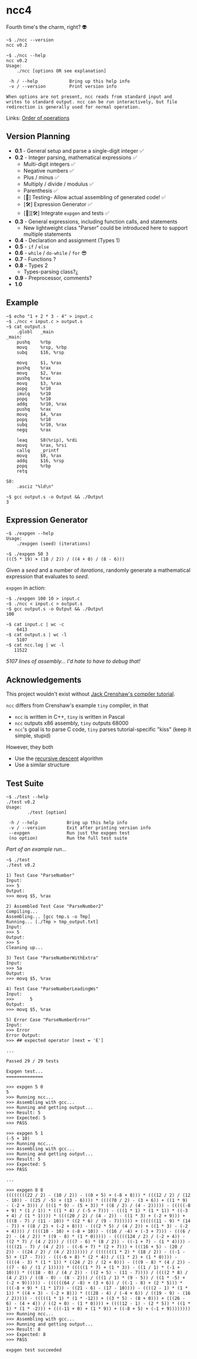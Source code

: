 # ncc4

Fourth time's the charm, right? 👽

```
~$ ./ncc --version
ncc v0.2
```
```
~$ ./ncc --help
ncc v0.2
Usage:
    ./ncc [options OR see explanation]

 -h / --help            Bring up this help info
 -v / --version         Print version info

When options are not present, ncc reads from standard input and
writes to standard output. ncc can be run interactively, but file
redirection is generally used for normal operation.
```

Links: [Order of operations](https://en.cppreference.com/w/c/language/operator_precedence)

## Version Planning

* **0.1** - General setup and parse a single-digit integer ✅
* **0.2** - Integer parsing, mathematical expressions ✅
    * Multi-digit integers ✅
    * Negative numbers ✅
    * Plus / minus ✅
    * Multiply / divide / modulus ✅
    * Parenthesis ✅
    * [🧪] Testing- Allow actual assembling of generated code! ✅
    * [🛠] Expression Generator ✅
    * [🧪][🛠] Integrate `expgen` and tests ✅
* **0.3** - General expressions, including function calls, and statements
    * New lightweight class "Parser" could be introduced here to support multiple statements
* **0.4** - Declaration and assignment (Types 1)
* **0.5** - `if` / `else`
* **0.6** - `while` / `do-while` / `for` 😎
* **0.7** - Functions ?
* **0.8** - Types 2
    * Types-parsing class?¿
* **0.9** - Preprocessor, comments?
* **1.0**

## Example

```
~$ echo "1 + 2 * 3 - 4" > input.c
~$ ./ncc < input.c > output.s
~$ cat output.s
    .globl   _main
_main:
    pushq    %rbp
    movq     %rsp, %rbp
    subq     $16, %rsp

    movq     $1, %rax
    pushq    %rax
    movq     $2, %rax
    pushq    %rax
    movq     $3, %rax
    popq     %r10
    imulq    %r10
    popq     %r10
    addq     %r10, %rax
    pushq    %rax
    movq     $4, %rax
    popq     %r10
    subq     %r10, %rax
    negq     %rax

    leaq     S0(%rip), %rdi
    movq     %rax, %rsi
    callq    _printf
    movq     $0, %rax
    addq     $16, %rsp
    popq     %rbp
    retq

S0:
    .asciz "%ld\n"

~$ gcc output.s -o Output && ./Output
3
```

## Expression Generator

```
~$ ./expgen --help
Usage:
    ./expgen (seed) (iterations)

~$ ./expgen 50 3
(((5 * 19) + (10 / 2)) / ((4 + 0) / (8 - 6)))
```

Given a _seed_ and a number of _iterations_, randomly generate a mathematical expression that evaluates to _seed_.

`expgen` in action:
```
~$ ./expgen 100 10 > input.c
~$ ./ncc < input.c > output.s
~$ gcc output.s -o Output && ./Output
100
```
```
~$ cat input.c | wc -c
    6413
~$ cat output.s | wc -l
    5107
~$ cat ncc.log | wc -l
   11522
```
_5107 lines of assembly... I'd hate to have to debug that!_

## Acknowledgements

This project wouldn't exist without [Jack Crenshaw's compiler tutorial](https://compilers.iecc.com/crenshaw/).

`ncc` differs from Crenshaw's example `tiny` compiler, in that
* `ncc` is written in C++, `tiny` is written in Pascal
* `ncc` outputs x86 assembly, `tiny` outputs 68000
* `ncc`'s goal is to parse C code, `tiny` parses tutorial-specific "kiss" (keep it simple, stupid)

However, they both
* Use the [recursive descent](https://en.wikipedia.org/wiki/Recursive_descent_parser) algorithm
* Use a similar structure

## Test Suite

```
~$ ./test --help
./test v0.2
Usage:
        ./test [option]

 -h / --help           Bring up this help info
 -v / --version        Exit after printing version info
 --expgen              Run just the expgen test
 (no option)           Run the full test suite
```

_Part of an example run..._
```
~$ ./test 
./test v0.2

1) Test Case "ParseNumber"
Input:
>>> 5
Output:
>>> movq $5, %rax

2) Assembled Test Case "ParseNumber2"
Compiling...
Assembling... [gcc tmp.s -o Tmp]
Running... [./Tmp > tmp_output.txt]
Input:
>>> 5
Output:
>>> 5
Cleaning up...

3) Test Case "ParseNumberWithExtra"
Input:
>>> 5a
Output:
>>> movq $5, %rax

4) Test Case "ParseNumberLeadingWs"
Input:
>>>      5
Output:
>>> movq $5, %rax

5) Error Case "ParseNumberError"
Input:
>>> Error
Error Output:
>>> ## expected operator [next = 'E']

...

Passed 29 / 29 tests

Expgen test...
==============

>>> expgen 5 0
5
>>> Running ncc...
>>> Assembling with gcc...
>>> Running and getting output...
>>> Result: 5
>>> Expected: 5
>>> PASS

>>> expgen 5 1
(-5 + 10)
>>> Running ncc...
>>> Assembling with gcc...
>>> Running and getting output...
>>> Result: 5
>>> Expected: 5
>>> PASS

...

>>> expgen 8 8
((((((((22 / 2) - (10 / 2)) - ((0 + 5) + (-8 + 8))) * (((12 / 2) / (12 - 10)) - ((25 / -5) + (13 - 6)))) * ((((70 / 2) - (3 + 6)) + ((1 * 9) - (-2 + 3))) / (((1 * 9) - (5 + 3)) * ((8 / 2) / (4 - 2))))) - (((((-8 + 9) * (1 / 1)) * ((1 * 4) / (-5 + 7))) - (((1 * 1) * (1 * 1)) * ((-3 + 4) / (1 * 1)))) * ((((20 / 2) / (4 - 2)) - ((1 * 3) + (-2 + 9))) + (((8 - 7) / (11 - 10)) * ((2 * 6) / (9 - 7)))))) + ((((((11 - 9) * (14 - 7)) + ((8 / 2) + (-2 + 8))) - (((2 * 5) / (4 / 2)) + ((1 * 3) - (-2 + 4)))) / ((((10 - 10) + (-8 + 10)) - ((16 / -4) + (-3 + 7))) - (((6 / 2) - (4 / 2)) * ((9 - 8) * (1 * 0))))) - (((((124 / 2) / (-2 + 4)) - ((2 * 7) / (4 / 2))) / (((7 - 6) * (8 / 2)) - ((-1 + 7) - (1 * 4)))) - ((((21 - 7) / (4 / 2)) - ((-6 + 7) * (2 + 7))) + (((16 + 5) - (20 / 2)) - ((24 / 2) / (4 / 2))))))) / (((((((1 * 2) * (18 / 2)) - ((-1 - 5) + (17 - 7))) - (((-6 + 8) * (2 * 4)) / ((1 * 2) + (1 * 0)))) - ((((4 - 3) * (1 * 1)) * ((24 / 2) / (2 + 0))) - (((9 - 8) * (4 / 2)) - ((7 - 6) / (1 / 1))))) * (((((1 * 7) + (1 * 3)) - ((1 / 1) * (-1 + 10))) * (((18 - 0) / (4 / 2)) - ((2 + 5) - (11 - 7)))) / ((((2 * 8) / (4 / 2)) / ((8 - 0) - (8 - 2))) / (((1 / 1) * (9 - 5)) / ((1 * -5) + (-2 + 9)))))) - ((((((64 / -8) + (3 + 6)) / ((-1 - 8) + (2 * 5))) * (((-8 + 9) * (1 * 17)) - ((21 - 6) - (17 - 10)))) - ((((2 - 1) * (1 * 1)) * ((4 + 3) - (-2 + 8))) * (((28 - 4) / (-4 + 6)) / ((19 - 9) - (16 / 2))))) - (((((1 * 1) * (1 * -12)) + ((3 * 5) - (8 + 0))) + (((26 - 6) - (4 + 4)) / ((2 + 0) - (1 * 0)))) + ((((12 - 1) - (2 * 5)) * ((1 * 1) * (1 * -2))) + (((-11 + 0) + (1 * 9)) + ((-8 + 5) + (-1 + 9))))))))
>>> Running ncc...
>>> Assembling with gcc...
>>> Running and getting output...
>>> Result: 8
>>> Expected: 8
>>> PASS

expgen test succeeded
```
